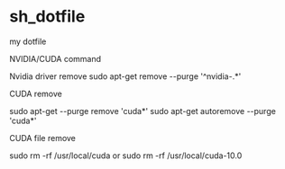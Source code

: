 # sh_dotfile
my dotfile


NVIDIA/CUDA command

Nvidia driver remove
sudo apt-get remove --purge '^nvidia-.*' 
 

CUDA remove

sudo apt-get --purge remove 'cuda*'
sudo apt-get autoremove --purge 'cuda*'

CUDA file remove

sudo rm -rf /usr/local/cuda
or
sudo rm -rf /usr/local/cuda-10.0
